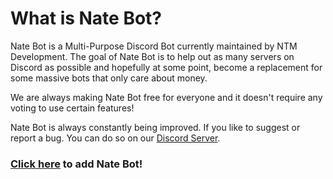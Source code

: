 # What is Nate Bot?

Nate Bot is a Multi-Purpose Discord Bot currently maintained by NTM Development. The goal of Nate Bot is to help out as many servers on Discord as possible and hopefully at some point, become a replacement for some massive bots that only care about money.

We are always making Nate Bot free for everyone and it doesn't require any voting to use certain features!

Nate Bot is always constantly being improved. If you like to suggest or report a bug. You can do so on our [Discord Server](https://discord.gg/cmUFubKUtu).

### [Click here](https://natebot.xyz/invite)​ to add Nate Bot!